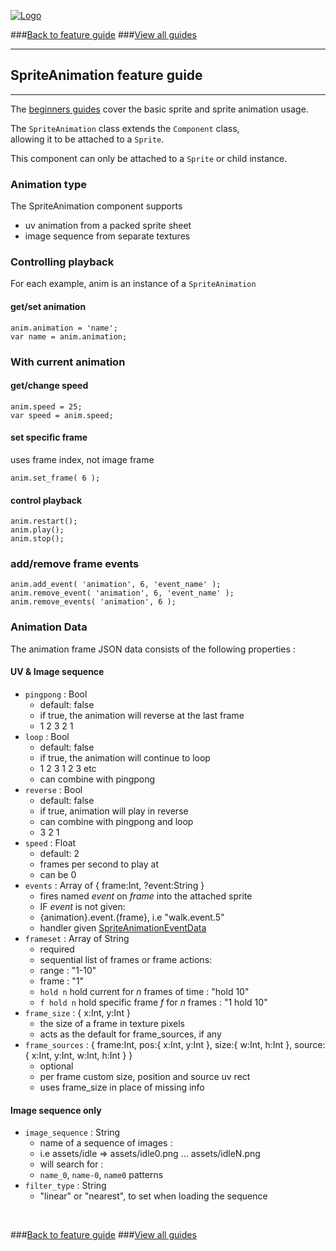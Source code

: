 
[![Logo](http://luxeengine.com/images/logo.png)](index.html)

###[Back to feature guide](guide.html#list)
###[View all guides](guide.html)

---
## SpriteAnimation feature guide
---

The [beginners guides](guide.html#beginnersguide) cover the basic sprite and sprite animation usage.


The `SpriteAnimation` class extends the `Component` class,   
allowing it to be attached to a `Sprite`.

This component can only be attached to a `Sprite` or child instance.

### Animation type

The SpriteAnimation component supports

- uv animation from a packed sprite sheet
- image sequence from separate textures

### Controlling playback

For each example, anim is an instance of a `SpriteAnimation`

#### get/set animation

`anim.animation = 'name';`   
`var name = anim.animation;`   

### With current animation

#### get/change speed

`anim.speed = 25;`   
`var speed = anim.speed;`   

#### set specific frame

uses frame index, not image frame

`anim.set_frame( 6 );`

#### control playback

`anim.restart();`   
`anim.play();`   
`anim.stop();`   

### add/remove frame events

`anim.add_event( 'animation', 6, 'event_name' );`   
`anim.remove_event( 'animation', 6, 'event_name' );`   
`anim.remove_events( 'animation', 6 );`   

### Animation Data

The animation frame JSON data consists of the following properties :

#### UV & Image sequence

- `pingpong` : Bool
    - default: false
    - if true, the animation will reverse at the last frame
    - 1  2  3  2  1
- `loop` : Bool
    - default: false
    - if true, the animation will continue to loop
    - 1  2  3  1  2  3 etc
    - can combine with pingpong
- `reverse` : Bool
    - default: false
    - if true, animation will play in reverse
    - can combine with pingpong and loop
    - 3  2  1
- `speed` : Float
    - default: 2
    - frames per second to play at
    - can be 0
- `events` : Array of { frame:Int, ?event:String }
    - fires named _event_ on _frame_ into the attached sprite
    - IF _event_ is not given:
    - {animation}.event.{frame}, i.e "walk.event.5"
    - handler given [SpriteAnimationEventData](api/luxe/components/SpriteAnimationEventData.html)
- `frameset` : Array of String
    - required
    - sequential list of frames or frame actions:
    - range : "1-10"
    - frame : "1"
    - `hold n` hold current for _n_ frames of time : "hold 10"
    - `f hold n` hold specific frame _f_ for _n_ frames : "1 hold 10"
- `frame_size` : { x:Int, y:Int }
    - the size of a frame in texture pixels
    - acts as the default for frame_sources, if any
- `frame_sources` : { frame:Int, pos:{ x:Int, y:Int }, size:{ w:Int, h:Int }, source:{ x:Int, y:Int, w:Int, h:Int } }
    - optional
    - per frame custom size, position and source uv rect
    - uses frame_size in place of missing info

#### Image sequence only

- `image_sequence` : String
    - name of a sequence of images :
    - i.e assets/idle => assets/idle0.png ... assets/idleN.png
    - will search for :
    - `name_0`, `name-0`, `name0` patterns
- `filter_type` : String
    - "linear" or "nearest", to set when loading the sequence

&nbsp;   

###[Back to feature guide](guide.html#list)
###[View all guides](guide.html)

&nbsp;   
&nbsp;   
&nbsp;   